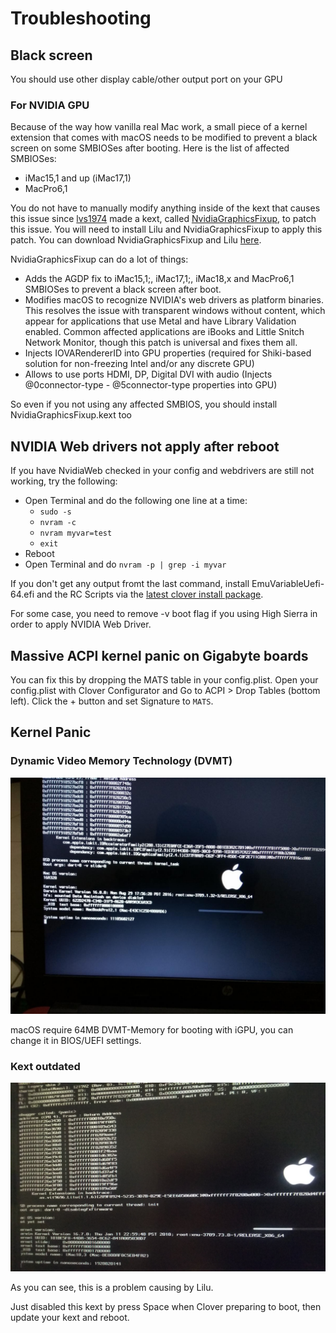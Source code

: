 # Troubleshooting

## Black screen
You should use other display cable/other output port on your GPU

### For NVIDIA GPU

Because of the way how vanilla real Mac work, a small piece of a kernel extension that comes with macOS needs to be modified to prevent a black screen on some SMBIOSes after booting. Here is the list of affected SMBIOSes:

- iMac15,1 and up (iMac17,1)
- MacPro6,1

You do not have to manually modify anything inside of the kext that causes this issue since [lvs1974](https://github.com/lvs1974) made a kext, called [NvidiaGraphicsFixup](https://github.com/lvs1974/NvidiaGraphicsFixup), to patch this issue. You will need to install Lilu and NvidiaGraphicsFixup to apply this patch. You can download NvidiaGraphicsFixup and Lilu [here](https://1drv.ms/f/s!AiP7m5LaOED-mo9XA4Ml-69cwAsikQ).

NvidiaGraphicsFixup can do a lot of things:

- Adds the AGDP fix to iMac15,1;, iMac17,1;, iMac18,x and MacPro6,1 SMBIOSes to prevent a black screen after boot.
- Modifies macOS to recognize NVIDIA's web drivers as platform binaries. This resolves the issue with transparent windows without content, which appear for applications that use Metal and have Library Validation enabled. Common affected applications are iBooks and Little Snitch Network Monitor, though this patch is universal and fixes them all.
- Injects IOVARendererID into GPU properties (required for Shiki-based solution for non-freezing Intel and/or any discrete GPU)
- Allows to use ports HDMI, DP, Digital DVI with audio (Injects @0connector-type - @5connector-type properties into GPU)

So even if you not using any affected SMBIOS, you should install NvidiaGraphicsFixup.kext too

## NVIDIA Web drivers not apply after reboot
If you have NvidiaWeb checked in your config and webdrivers are still not working, try the following:

- Open Terminal and do the following one line at a time:
  - `sudo -s`
  - `nvram -c`
  - `nvram myvar=test`
  - `exit`
- Reboot
- Open Terminal and do `nvram -p | grep -i myvar`

If you don't get any output fromt the last command, install EmuVariableUefi-64.efi and the RC Scripts via the [latest clover install package](https://github.com/Dids/clover-builder/releases/latest/).

For some case, you need to remove -v boot flag if you using High Sierra in order to apply NVIDIA Web Driver.

## Massive ACPI kernel panic on Gigabyte boards
You can fix this by dropping the MATS table in your config.plist. Open your config.plist with Clover Configurator and Go to ACPI > Drop Tables (bottom left). Click the + button and set Signature to `MATS`.

## Kernel Panic

### Dynamic Video Memory Technology (DVMT)

![alt text](Pictures/dvmt-kp.jpg "DVMT KP")

macOS require 64MB DVMT-Memory for booting with iGPU, you can change it in BIOS/UEFI settings. 

### Kext outdated

![alt text](Pictures/kext-kp.jpg "Kext outdated KP")

As you can see, this is a problem causing by Lilu.

Just disabled this kext by press Space when Clover preparing to boot, then update your kext and reboot.

